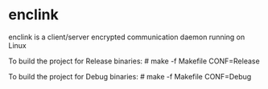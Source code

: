 # enclink

enclink is a client/server encrypted communication daemon running on Linux

To build the project for Release binaries:
    # make -f Makefile CONF=Release

To build the project for Debug binaries:
    # make -f Makefile CONF=Debug
